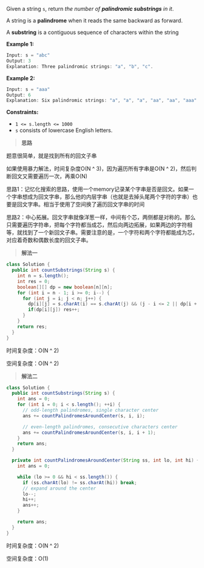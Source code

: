 Given a string `s`, return *the number of **palindromic substrings** in it*.

A string is a **palindrome** when it reads the same backward as forward.

A **substring** is a contiguous sequence of characters within the string

**Example 1:**

```java
Input: s = "abc"
Output: 3
Explanation: Three palindromic strings: "a", "b", "c".
```

**Example 2:**

```java
Input: s = "aaa"
Output: 6
Explanation: Six palindromic strings: "a", "a", "a", "aa", "aa", "aaa".
```

**Constraints:**

- `1 <= s.length <= 1000`
- `s` consists of lowercase English letters.

> **思路**

题意很简单，就是找到所有的回文子串

如果使用暴力解法，时间复杂度O(N ^ 3)，因为遍历所有字串是O(N ^ 2)，然后判断回文又需要遍历一次，再乘O(N)

思路1：记忆化搜索的思路，使用一个memory记录某个字串是否是回文。如果一个字串想成为回文字串，那么他的内层字串（也就是去掉头尾两个字符的字串）也要是回文字串。相当于使用了空间换了遍历回文字串的时间

思路2：中心拓展。回文字串就像洋葱一样，中间有个芯，两侧都是对称的。那么只需要遍历字符串，把每个字符都当成芯，然后向两边拓展，如果两边的字符相等，就找到了一个新回文子串。需要注意的是，一个字符和两个字符都能成为芯，对应着奇数和偶数长度的回文子串。

> **解法一**

```java
class Solution {
  public int countSubstrings(String s) {
    int n = s.length();
    int res = 0;
    boolean[][] dp = new boolean[n][n];
    for (int i = n - 1; i >= 0; i--) {
      for (int j = i; j < n; j++) {
        dp[i][j] = s.charAt(i) == s.charAt(j) && (j - i <= 2 || dp[i + 1][j - 1]);
        if(dp[i][j]) res++;
      }
    }
    return res;
  }
}
```

时间复杂度：O(N ^ 2)

空间复杂度：O(N ^ 2)

> **解法二**

```java
class Solution {
  public int countSubstrings(String s) {
    int ans = 0;
    for (int i = 0; i < s.length(); ++i) {
      // odd-length palindromes, single character center
      ans += countPalindromesAroundCenter(s, i, i);

      // even-length palindromes, consecutive characters center
      ans += countPalindromesAroundCenter(s, i, i + 1);
    }
    return ans;
  }

  private int countPalindromesAroundCenter(String ss, int lo, int hi) {
    int ans = 0;

    while (lo >= 0 && hi < ss.length()) {
      if (ss.charAt(lo) != ss.charAt(hi)) break;      
      // expand around the center
      lo--;
      hi++;
      ans++;
    }

    return ans;
  }
}
```

时间复杂度：O(N ^ 2)

空间复杂度：O(1)
